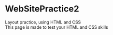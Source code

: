 # WebSitePractice2
Layout practice, using HTML and CSS <br>
This page is made to test your HTML and CSS skills
